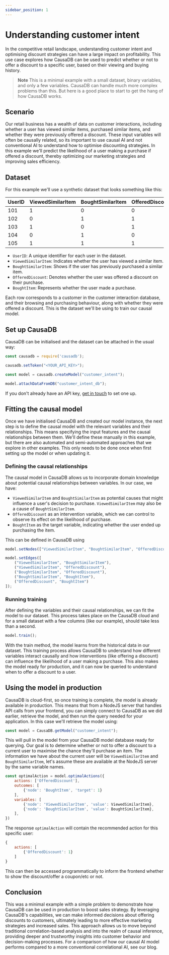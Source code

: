 ```yaml
---
sidebar_position: 1
---
```


# Understanding customer intent

In the competitive retail landscape, understanding customer intent and optimising discount strategies can have a large impact on profitability. This use case explores how CausaDB can be used to predict whether or not to offer a discount to a specific user, based on their viewing and buying history.

> **Note** This is a minimal example with a small dataset, binary variables, and only a few variables. CausaDB can handle much more complex problems than this. But here is a good place to start to get the hang of how CausaDB works.

## Scenario

Our retail business has a wealth of data on customer interactions, including whether a user has viewed similar items, purchased similar items, and whether they were previously offered a discount. These input variables will often be causally related, so its important to use causal AI and not conventional AI to understand how to optimise discounting strategies. In this example we'll predict the likelihood of a user making a purchase if offered a discount, thereby optimizing our marketing strategies and improving sales efficiency.

## Dataset

For this example we'll use a synthetic dataset that looks something like this:

| UserID | ViewedSimilarItem | BoughtSimilarItem | OfferedDiscount | BoughtItem |
|--------|-------------------|-------------------|-----------------|------------|
| 101    | 1                 | 0                 | 0               | 0          |
| 102    | 0                 | 1                 | 1               | 1          |
| 103    | 1                 | 0                 | 1               | 0          |
| 104    | 0                 | 1                 | 0               | 1          |
| 105    | 1                 | 1                 | 1               | 1          |

* `UserID`: A unique identifier for each user in the dataset.
* `ViewedSimilarItem`: Indicates whether the user has viewed a similar item. 
* `BoughtSimilarItem`: Shows if the user has previously purchased a similar item.
* `OfferedDiscount`: Denotes whether the user was offered a discount on their purchase.
* `BoughtItem`: Represents whether the user made a purchase.

Each row corresponds to a customer in the customer interaction database, and their browsing and purchasing behaviour, along with whether they were offered a discount. This is the dataset we'll be using to train our causal model.

## Set up CausaDB

CausaDB can be initialised and the dataset can be attached in the usual way:

```js
const causadb = require('causadb');

causadb.setToken("<YOUR_API_KEY>");

const model = causadb.createModel("customer_intent");

model.attachDataFromDB("customer_intent_db");
```

If you don't already have an API key, [get in touch](https://causa.tech) to set one up.

## Fitting the causal model

Once we have initialised CausaDB and created our model instance, the next step is to define the causal model with the relevant variables and their relationships. This means specifying the input features and the causal relationships between them. We'll define these manually in this example, but there are also automated and semi-automated approaches that we explore in other examples. This only needs to be done once when first setting up the model or when updating it.

### Defining the causal relationships

The causal model in CausaDB allows us to incorporate domain knowledge about potential causal relationships between variables. In our case, we have:

- `ViewedSimilarItem` and `BoughtSimilarItem` as potential causes that might influence a user's decision to purchase. `ViewedSimilarItem` may also be a cause of `BoughtSimilarItem`.
- `OfferedDiscount` as an intervention variable, which we can control to observe its effect on the likelihood of purchase.
- `BoughtItem` as the target variable, indicating whether the user ended up purchasing the item.

This can be defined in CausaDB using

```js
model.setNodes(["ViewedSimilarItem", "BoughtSimilarItem", "OfferedDiscount", "BoughtItem"]);

model.setEdges([
    ("ViewedSimilarItem", "BoughtSimilarItem"),
    ("ViewedSimilarItem", "OfferedDiscount"),
    ("BoughtSimilarItem", "OfferedDiscount"),
    ("BoughtSimilarItem", "BoughtItem"),
    ("OfferedDiscount", "BoughtItem")
]);
```

### Running training

After defining the variables and their causal relationships, we can fit the model to our dataset. This process takes place on the CausaDB cloud and for a small dataset with a few columns (like our example), should take less than a second. 

```js
model.train();
```

With the train method, the model learns from the historical data in our dataset. This training process allows CausaDB to understand how different variables interact causally and how interventions (like offering a discount) can influence the likelihood of a user making a purchase. This also makes the model ready for production, and it can now be queried to understand when to offer a discount to a user.

## Using the model in production

CausaDB is cloud-first, so once training is complete, the model is already available in production. This means that from a NodeJS server that handles API calls from your frontend, you can simply connect to CausaDB as we did earlier, retrieve the model, and then run the query needed for your application. In this case we'll retrieve the model using:

```js
const model = CausaDB.getModel("customer_intent");
```

This will pull in the model from your CausaDB model database ready for querying. Our goal is to determine whether or not to offer a discount to a current user to maximise the chance they'll purchase an item. The information we have about the current user will be `ViewedSimilarItem` and `BoughtSimilarItem`, let's assume these are available at the NodeJS server by the same variable names.

```js
const optimalAction = model.optimalActions({
    actions: ['OfferedDiscount'],
    outcomes: [
        {'node': 'BoughtItem', 'target': 1}
    ],
    variables: [
        {'node': 'ViewedSimilarItem', 'value': ViewedSimilarItem},
        {'node': 'BoughtSimilarItem', 'value': BoughtSimilarItem},
    ],
})
```

The response `optimalAction` will contain the recommended action for this specific user:

```js
{
    actions: [
        {'OfferedDiscount': 1}
    ]
}
```

This can then be accessed programmatically to inform the frontend whether to show the discount/offer a coupon/etc or not.

## Conclusion

This was a minimal example with a simple problem to demonstrate how CausaDB can be used in production to boost sales strategy. By leveraging CausaDB's capabilities, we can make informed decisions about offering discounts to customers, ultimately leading to more effective marketing strategies and increased sales. This approach allows us to move beyond traditional correlation-based analysis and into the realm of causal inference, providing deeper and trustworthy insights into customer behavior and decision-making processes. For a comparison of how our causal AI model performs compared to a more conventional correlational AI, see our blog.